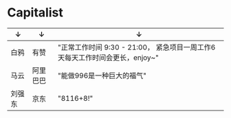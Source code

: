 # Capitalist

|↓ |↓ |↓ |
|----|----|----|
| 白鸦 | 有赞 | "正常工作时间 9:30 - 21:00， 紧急项目一周工作6天每天工作时间会更长，enjoy~"
| 马云 | 阿里巴巴 | "能做996是一种巨大的福气"
| 刘强东 | 京东 | "8116+8!"